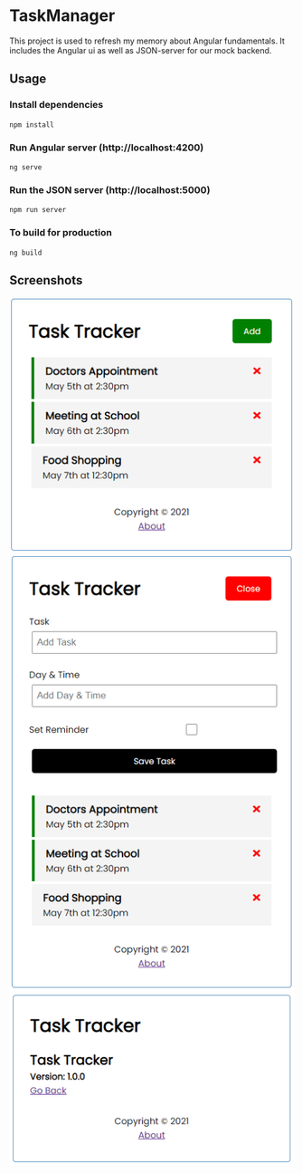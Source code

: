 # TaskManager

This project is used to refresh my memory about Angular fundamentals. It includes the Angular ui as well as JSON-server for our mock backend.

## Usage

### Install dependencies

```
npm install
```

### Run Angular server (http://localhost:4200)

```
ng serve
```

### Run the JSON server (http://localhost:5000)

```
npm run server
```

### To build for production

```
ng build
```
## Screenshots

![screenshot 1](https://github.com/yassin801/Task-Manager/blob/main/src/assets/1.png?raw=true)
![screenshot 2](https://github.com/yassin801/Task-Manager/blob/main/src/assets/2.png?raw=true)
![screenshot 3](https://github.com/yassin801/Task-Manager/blob/main/src/assets/3.png?raw=true)
